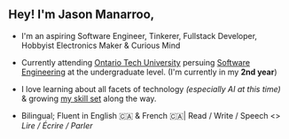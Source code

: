 ## Hey! I'm Jason Manarroo, 
* I'm an aspiring Software Engineer, Tinkerer, Fullstack Developer, Hobbyist Electronics Maker & Curious Mind
- Currently attending [Ontario Tech University](https://ontariotechu.ca/) persuing [Software Engineering](https://ontariotechu.ca/programs/undergraduate/engineering/software-engineering/index.php) at the undergraduate level. (I'm currently in my **2nd year**)
* I love learning about all facets of technology *(especially AI at this time)* & growing [my skill set](https://github.com/jasonmzx/jasonmzx/blob/main/skills.md) along the way. 
- Bilingual; Fluent in English 🇨🇦 & French 🇨🇦| Read / Write / Speech  <>  *Lire / Écrire / Parler* 
